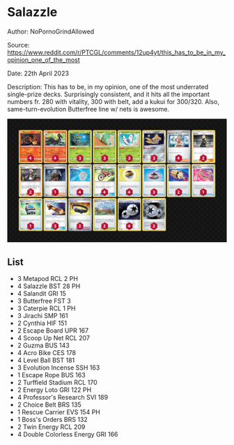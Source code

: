 # Salazzle

Author: NoPornoGrindAllowed

Source: <https://www.reddit.com/r/PTCGL/comments/12up4yt/this_has_to_be_in_my_opinion_one_of_the_most>

Date: 22th April 2023

Description: This has to be, in my opinion, one of the most underrated single-prize decks. Surprisingly consistent, and it hits all the important numbers fr. 280 with vitality, 300 with belt, add a kukui for 300/320. Also, same-turn-evolution Butterfree line w/ nets is awesome.

![decklist](../../images/SVI/Salazzle/1-%20Salazzle.png)

## List

* 3 Metapod RCL 2 PH
* 4 Salazzle BST 28 PH
* 4 Salandit GRI 15
* 3 Butterfree FST 3
* 3 Caterpie RCL 1 PH
* 3 Jirachi SMP 161
* 2 Cynthia HIF 151
* 2 Escape Board UPR 167
* 4 Scoop Up Net RCL 207
* 2 Guzma BUS 143
* 4 Acro Bike CES 178
* 4 Level Ball BST 181
* 3 Evolution Incense SSH 163
* 1 Escape Rope BUS 163
* 2 Turffield Stadium RCL 170
* 2 Energy Loto GRI 122 PH
* 4 Professor's Research SVI 189
* 2 Choice Belt BRS 135
* 1 Rescue Carrier EVS 154 PH
* 1 Boss's Orders BRS 132
* 2 Twin Energy RCL 209
* 4 Double Colorless Energy GRI 166
